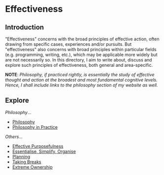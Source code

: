 # Effectiveness
## Introduction
"Effectiveness" concerns with the broad principles of effective action, often drawing from specific cases, experiences and/or pursuits. But "effectiveness" also concerns with broad principles within particular fields (e.g. programming, writing, etc.), which may be applicable more widely but are not necessarily so. In this directory, I aim to write about, discuss and explore such principles of effectiveness, both general and area-specific.

**NOTE**: _Philosophy, if practiced rightly, is essentially the study of effective thought and action at the broadest and most fundamental cognitive levels. Hence, I shall include links to the philosophy section of my website as well._

## Explore
_Philosophy_...

- [Philosophy](https://pranigopu.github.io/philosophy)
- [Philosophy in Practice](https://pranigopu.github.io/philosophy/philosophy-in-practice)

_Others_...

- [Effective Purposefulness](https://pranigopu.github.io/effectiveness/effective-purposefulness.html)
- [Essentialise, Simplify, Organise](https://pranigopu.github.io/effectiveness/eso.html)
- [Planning](https://pranigopu.github.io/effectiveness/planning.html)
- [Taking Breaks](https://pranigopu.github.io/effectiveness/taking-breaks.html)
- [Extreme Ownership](https://pranigopu.github.io/effectiveness/extreme-ownership.html)